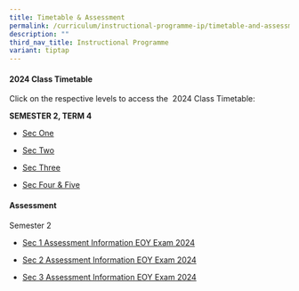 ```yaml
---
title: Timetable & Assessment
permalink: /curriculum/instructional-programme-ip/timetable-and-assessment/
description: ""
third_nav_title: Instructional Programme
variant: tiptap
---
```

<h4>2024 Class Timetable</h4>
<p>Click on the respective levels to access the&nbsp; 2024 Class Timetable:</p>
<p><strong>SEMESTER 2, TERM 4</strong>
</p>
<ul>
<li>
<p><a href="https://drive.google.com/file/d/1SbfbGr-YxlkBG1Io-9Kokj2Ek8FYK3-W/view?usp=drive_link" class="XqQF9c" rel="noopener noreferrer nofollow" target="_blank"><u>Sec One</u></a>
</p>
</li>
<li>
<p><a href="https://drive.google.com/file/d/1xXHNi6Q7OTMtKI9maVkyYYAbrSDOWn8a/view?usp=drive_link" class="XqQF9c" rel="noopener noreferrer nofollow" target="_blank"><u>Sec Two</u></a>
</p>
</li>
<li>
<p><a href="https://drive.google.com/file/d/1COcFtEEyLYnaaPkyPUoScKT-DN8e4V_0/view?usp=drive_link" class="XqQF9c" rel="noopener noreferrer nofollow" target="_blank"><u>Sec Three</u></a>
</p>
</li>
<li>
<p><a href="https://drive.google.com/file/d/1mCsIn-GEIhAknte7948Y5qKM_tzlXo6e/view?usp=drive_link" class="XqQF9c" rel="noopener noreferrer nofollow" target="_blank"><u>Sec Four &amp; Five</u></a>
</p>
</li>
</ul>
<p></p>
<h4>Assessment</h4>
<p>Semester 2</p>
<ul data-tight="true" class="tight">
<li>
<p><a href="/files/WA &amp; MA/2024 EOY/Sec_1_Assessment_Information_EOY_Exam_2024__9_SEP_.pdf" rel="noopener noreferrer nofollow" target="_blank">Sec 1 Assessment Information EOY Exam 2024</a>
</p>
</li>
<li>
<p><a href="/files/WA &amp; MA/2024 EOY/Sec_2_Assessment_Information_EOY_Exam_2024__9_SEP_.pdf" rel="noopener nofollow" target="_blank">Sec 2 Assessment Information EOY Exam 2024</a>
</p>
</li>
<li>
<p><a href="/files/WA &amp; MA/2024 EOY/Sec_3_Assessment_Information_EOY_Exam_2024__9_SEP_.pdf" rel="noopener nofollow" target="_blank">Sec 3 Assessment Information EOY Exam 2024</a>
</p>
<p></p>
</li>
</ul>
<p></p>